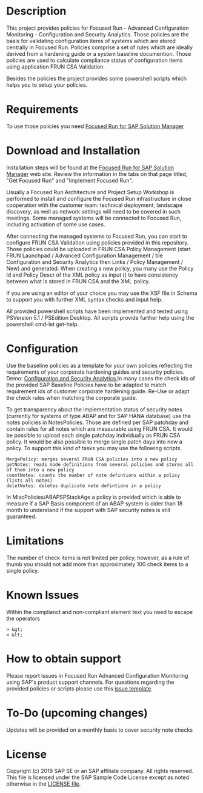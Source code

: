 # Description
This project provides policies for Focused Run - Advanced Configuration Monitoring - Configuration and Security Analytics. Those policies are the basis for validating configuration items of systems which are stored centrally in Focused Run. Policies comprise a set of rules which are ideally derived from a  hardening guide or a system baseline documention. Those policies are used to calculate compliance status of configuration items using application FRUN CSA Validation.

Besides the policies the project provides some powershell scripts which helps you to setup your policies.

# Requirements
To use those policies you need [Focused Run for SAP Solution Manager](https://support.sap.com/en/alm/focused-solutions/focused-run.html)
# Download and Installation
Installation steps will be found at the [Focused Run for SAP Solution Manager](https://support.sap.com/en/alm/focused-solutions/focused-run.html) web site.
Review the information in the tabs on that page titled, "Get Focused Run" and "Implement Focused Run". 

Usually a Focused Run Architecture and Project Setup Workshop is performed to install and configure the Focused Run infrastructure in close cooperation with the customer team: technical deployment, landscape discovery, as well as network settings will need to be covered in such meetings. Some managed systems will be connected to Focused Run, including activation of some use cases.

After connecting the managed systems to Focused Run, you can start to configure FRUN CSA Validation using policies provided in this repository. Those policies could be uploaded in FRUN CSA Policy Management (start FRUN Launchpad / Advanced Configuration Management / tile Configuration and Security Analytics then Links / Policy Management / New) and generated. When creating a new policy, you many use the Policy Id and Policy Descr of the XML policy as input (<targetsystem desc="Policy Descr" id="Policy Id">) to have consistency between what is stored in FRUN CSA and the XML policy. 

If you are using an editor of your choice you may use the XSF file in Schema to support you with further XML syntax checks and input help.
  
All provided powershell scripts have been implemented and tested using PSVersion 5.1 / PSEdition Desktop. All scripts provide further help using the powershell cmd-let get-help.

# Configuration
Use the baseline policies as a template for your own policies reflecting the requirements of your corporate hardening guides and security policies. Demo: [Configuration and Security Analytics ](https://sapvideoa35699dc5.hana.ondemand.com/?entry_id=1_ce0ht4id)
In many cases the check ids of the provided SAP Baseline Policies have to be adapted to match requirement ids of customer corporate hardening guide. Re-Use or adapt the check rules when matching the corporate guide.

To get transparency about the implementation status of security notes (currently for systems of type ABAP and for SAP HANA database) use the notes policies in NotesPolicies. Those are defined per SAP patchday and contain rules for all notes which are measurable using FRUN CSA. It would be possible to upload each single patchday individually as FRUN CSA policy. It would be also possible to merge single patch days into new a policy. To support this kind of tasks you may use the following scripts.
```
MergePolicy: merges several FRUN CSA policies into a new policy
getNotes: reads node definitions from several policies and stores all of them into a new policy
countNotes: counts the number of note defintions within a policy (lists all notes)
deletNotes: deletes duplicate note defintions in a policy
```
In MiscPolicies/ABAPSPStackAge a policy is provided which is able to measure if a SAP Basis component of an ABAP system is older than 18 month to understand if the support with SAP security notes is still guaranteed.

# Limitations
The number of check items is not limited per policy, however, as a rule of thumb you should not add more than approximately 100 check items to a single policy.
# Known Issues
Within the complianct and non-compliant element text you need to escape the operators
```
> &gt;
< &lt;
```
# How to obtain support
Please report issues in Focused Run Advanced Configuration Monitoring using SAP's product support channels.
For questions regarding the provided policies or scripts please use this [issue template](https://github.com/SAP/frun-csa-policies-best-practices/issues).
# To-Do (upcoming changes)
Updates will be provided on a monthly basis to cover security note checks
# License
Copyright (c) 2019 SAP SE or an SAP affiliate company. All rights reserved.
This file is licensed under the SAP Sample Code License except as noted otherwise in the [LICENSE file](LICENSE).
